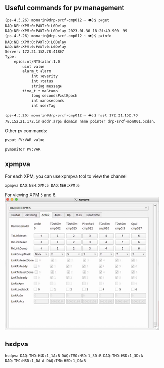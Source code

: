 ## Useful commands for pv management
```
(ps-4.5.26) monarin@drp-srcf-cmp012 ~ 👁)$ pvget DAQ:NEH:XPM:0:PART:0:L0Delay
DAQ:NEH:XPM:0:PART:0:L0Delay 2023-01-30 18:26:49.900  99 
(ps-4.5.26) monarin@drp-srcf-cmp012 ~ 👁)$ pvinfo DAQ:NEH:XPM:0:PART:0:L0Delay
DAQ:NEH:XPM:0:PART:0:L0Delay
Server: 172.21.152.78:41807
Type:
    epics:nt/NTScalar:1.0
        uint value
        alarm_t alarm
            int severity
            int status
            string message
        time_t timeStamp
            long secondsPastEpoch
            int nanoseconds
            int userTag

(ps-4.5.26) monarin@drp-srcf-cmp012 ~ 👁)$ host 172.21.152.78
78.152.21.172.in-addr.arpa domain name pointer drp-srcf-mon001.pcdsn.
```
Other pv commands:
```
pvput PV:VAR value
```
```
pvmonitor PV:VAR
```
## xpmpva
For each XPM, you can use xpmpva tool to view the channel
```
xpmpva DAQ:NEH:XPM:5 DAQ:NEH:XPM:6
```
For viewing XPM 5 and 6.
![example of xpmvpa tool](/psdaq/images/ex-xpmvpa_xpm5_amc0.png)
## hsdpva
```
hsdpva DAQ:TMO:HSD:1_1A:B DAQ:TMO:HSD:1_3D:B DAQ:TMO:HSD:1_3D:A DAQ:TMO:HSD:1_DA:A DAQ:TMO:HSD:1_DA:B
```
